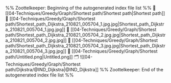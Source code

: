%% Zoottelkeeper: Beginning of the autogenerated index file list  %%
📄 [[04-Techniques/Greedy/Graph/Shortest path/Shortest path|Shortest path]]
📄 [[04-Techniques/Greedy/Graph/Shortest path/Shortest_path_Dijkstra_210821_005704_1.jpg.jpg|Shortest_path_Dijkstra_210821_005704_1.jpg.jpg]]
📄 [[04-Techniques/Greedy/Graph/Shortest path/Shortest_path_Dijkstra_210821_005704_2.jpg.jpg|Shortest_path_Dijkstra_210821_005704_2.jpg.jpg]]
📄 [[04-Techniques/Greedy/Graph/Shortest path/Shortest_path_Dijkstra_210821_005704_3.jpg.jpg|Shortest_path_Dijkstra_210821_005704_3.jpg.jpg]]
📄 [[04-Techniques/Greedy/Graph/Shortest path/Untitled.png|Untitled.png]]
🗂️ ![[04-Techniques/Greedy/Graph/Shortest path/Dijkstra/@IND_Dijkstra|@IND_Dijkstra]]
%% Zoottelkeeper: End of the autogenerated index file list  %%
